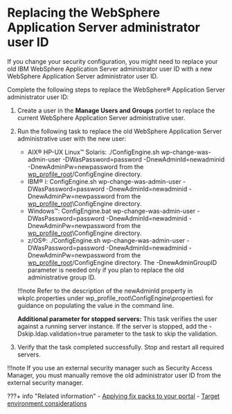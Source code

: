 # Replacing the WebSphere Application Server administrator user ID

If you change your security configuration, you might need to replace your old IBM WebSphere Application Server administrator user ID with a new WebSphere Application Server administrator user ID.

Complete the following steps to replace the WebSphere® Application Server administrator user ID:

1.  Create a user in the **Manage Users and Groups** portlet to replace the current WebSphere Application Server administrative user.

2.  Run the following task to replace the old WebSphere Application Server administrative user with the new user:


    -   AIX® HP-UX Linux™ Solaris: ./ConfigEngine.sh wp-change-was-admin-user -DWasPassword=password -DnewAdminId=newadminid -DnewAdminPw=newpassword from the [wp\_profile\_root](../../../../../../guide_me/wpsdirstr.md#wp_profile_root)/ConfigEngine directory.
    -   IBM® i: ConfigEngine.sh wp-change-was-admin-user -DWasPassword=password -DnewAdminId=newadminid -DnewAdminPw=newpassword from the [wp\_profile\_root](../../../../../../guide_me/wpsdirstr.md#wp_profile_root)\\ConfigEngine directory.
    -   Windows™: ConfigEngine.bat wp-change-was-admin-user -DWasPassword=password -DnewAdminId=newadminid -DnewAdminPw=newpassword from the [wp\_profile\_root](../../../../../../guide_me/wpsdirstr.md#wp_profile_root)\\ConfigEngine directory.
    -   z/OS®: ./ConfigEngine.sh wp-change-was-admin-user -DWasPassword=password -DnewAdminId=newadminid -DnewAdminPw=newpassword from the [wp\_profile\_root](../../../../../../guide_me/wpsdirstr.md#wp_profile_root)/ConfigEngine directory. The -DnewAdminGroupID parameter is needed only if you plan to replace the old administrative group ID.

    !!!note
        Refer to the description of the newAdminId property in wkplc.properties under wp\_profile\_root\\ConfigEngine\\properties\\ for guidance on populating the value in the command line.


    **Additional parameter for stopped servers:** This task verifies the user against a running server instance. If the server is stopped, add the -Dskip.ldap.validation=true parameter to the task to skip the validation.

3.  Verify that the task completed successfully. Stop and restart all required servers.

!!!note
    If you use an external security manager such as Security Access Manager, you must manually remove the old administrator user ID from the external security manager.



???+ info "Related information"
    - [Applying fix packs to your portal](../../../../manage_portal_using_iim/apply_fixpacks.md)
    - [Target environment considerations](../../../../migrate/settingup_target_env/mig_plan_targetenvironment.md)


